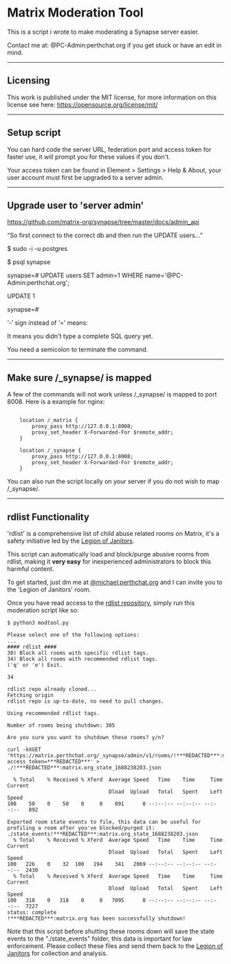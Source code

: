 
# Matrix Moderation Tool


This is a script i wrote to make moderating a Synapse server easier.

Contact me at: @PC-Admin:perthchat.org if you get stuck or have an edit in mind.

***
## Licensing

This work is published under the MIT license, for more information on this license see here: https://opensource.org/license/mit/

***
## Setup script

You can hard code the server URL, federation port and access token for faster use, it will prompt you for these values if you don't.

Your access token can be found in Element > Settings > Help & About, your user account must first be upgraded to a server admin.

***
## Upgrade user to 'server admin'

https://github.com/matrix-org/synapse/tree/master/docs/admin_api

“So first connect to the correct db and then run the UPDATE users...”

$ sudo -i -u postgres

$ psql synapse

synapse=# UPDATE users SET admin=1 WHERE name='@PC-Admin:perthchat.org';

UPDATE 1

synapse=# 

‘-’ sign instead of ‘=’ means:

It means you didn't type a complete SQL query yet.

You need a semicolon to terminate the command.

***
## Make sure /_synapse/ is mapped

A few of the commands will not work unless /_synapse/ is mapped to port 8008. Here is a example for nginx:

```

    location /_matrix {
        proxy_pass http://127.0.0.1:8008;
        proxy_set_header X-Forwarded-For $remote_addr;
    }

    location /_synapse {
        proxy_pass http://127.0.0.1:8008;
        proxy_set_header X-Forwarded-For $remote_addr;
    }

```

You can also run the script locally on your server if you do not wish to map /_synapse/.

***
## rdlist Functionality

'rdlist' is a comprehensive list of child abuse related rooms on Matrix, it's a safety initiative led by the [Legion of Janitors](https://matrix.to/#/#janitors:glowers.club).

This script can automatically load and block/purge abusive rooms from rdlist, making it **very easy** for inexperienced administrators to block this harmful content.

To get started, just dm me at [@michael:perthchat.org](https://matrix.to/#/@michael:perthchat.org) and I can invite you to the 'Legion of Janitors' room.

Once you have read access to the [rdlist repository](https://code.glowers.club/loj/rdlist), simply run this moderation script like so:
```
$ python3 modtool.py 

Please select one of the following options:
...
#### rdlist ####
30) Block all rooms with specific rdlist tags.
34) Block all rooms with recommended rdlist tags.
('q' or 'e') Exit.

34

rdlist repo already cloned...
Fetching origin
rdlist repo is up-to-date, no need to pull changes.

Using recommended rdlist tags.

Number of rooms being shutdown: 305

Are you sure you want to shutdown these rooms? y/n?

curl -kXGET 'https://matrix.perthchat.org/_synapse/admin/v1/rooms/!***REDACTED***:matrix.org/state?access_token=***REDACTED***' > ./!***REDACTED***:matrix.org_state_1688238203.json

  % Total    % Received % Xferd  Average Speed   Time    Time     Time  Current
                                 Dload  Upload   Total   Spent    Left  Speed
100    50    0    50    0     0    891      0 --:--:-- --:--:-- --:--:--   892

Exported room state events to file, this data can be useful for profiling a room after you've blocked/purged it: ./state_events!***REDACTED***:matrix.org_state_1688238203.json
  % Total    % Received % Xferd  Average Speed   Time    Time     Time  Current
                                 Dload  Upload   Total   Spent    Left  Speed
100   226    0    32  100   194    341   2069 --:--:-- --:--:-- --:--:--  2430
  % Total    % Received % Xferd  Average Speed   Time    Time     Time  Current
                                 Dload  Upload   Total   Spent    Left  Speed
100   318    0   318    0     0   7095      0 --:--:-- --:--:-- --:--:--  7227
status: complete
!***REDACTED***:matrix.org has been successfully shutdown!
```

Note that this script before shutting these rooms down will save the state events to the "./state_events" folder, this data is important for law enforcement. Please collect these files and send them back to the [Legion of Janitors](https://matrix.to/#/#janitors:glowers.club) for collection and analysis.
